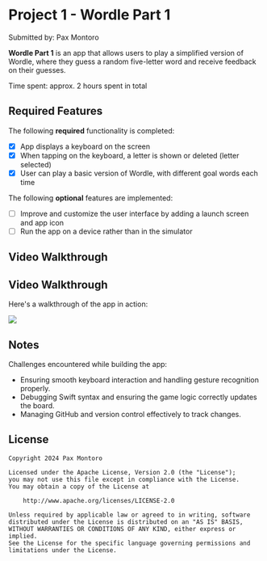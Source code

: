 # Project 1 - **Wordle Part 1**

Submitted by: Pax Montoro

**Wordle Part 1** is an app that allows users to play a simplified version of Wordle, where they guess a random five-letter word and receive feedback on their guesses.

Time spent: approx. 2 hours spent in total

## Required Features

The following **required** functionality is completed:

- [x] App displays a keyboard on the screen
- [x] When tapping on the keyboard, a letter is shown or deleted (letter selected)
- [x] User can play a basic version of Wordle, with different goal words each time

The following **optional** features are implemented:

- [ ] Improve and customize the user interface by adding a launch screen and app icon
- [ ] Run the app on a device rather than in the simulator

## Video Walkthrough

## Video Walkthrough

Here's a walkthrough of the app in action:  
<div>
    <a href="https://www.loom.com/share/df3b9b36304d42e283209f8da437d36a">
    </a>
    <a href="https://www.loom.com/share/df3b9b36304d42e283209f8da437d36a">
      <img style="max-width:300px;" src="https://cdn.loom.com/sessions/thumbnails/df3b9b36304d42e283209f8da437d36a-20b858ab55c49bd9-full-play.gif">
    </a>
  </div>

## Notes

Challenges encountered while building the app:
- Ensuring smooth keyboard interaction and handling gesture recognition properly.
- Debugging Swift syntax and ensuring the game logic correctly updates the board.
- Managing GitHub and version control effectively to track changes.

## License

    Copyright 2024 Pax Montoro

    Licensed under the Apache License, Version 2.0 (the "License");
    you may not use this file except in compliance with the License.
    You may obtain a copy of the License at

        http://www.apache.org/licenses/LICENSE-2.0

    Unless required by applicable law or agreed to in writing, software
    distributed under the License is distributed on an "AS IS" BASIS,
    WITHOUT WARRANTIES OR CONDITIONS OF ANY KIND, either express or implied.
    See the License for the specific language governing permissions and
    limitations under the License.
